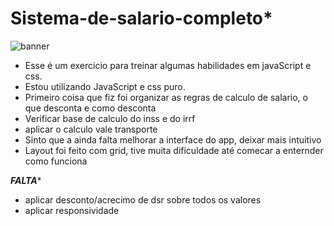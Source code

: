 # Sistema-de-salario-completo*
![banner](https://www.mobills.com.br/blog/wp-content/uploads/2022/06/calculadora-de-salario-liquido-mobills-imagem-em-destaque.png) 
- Esse é um exercicio para treinar algumas habilidades em javaScript e css.
- Estou utilizando JavaScript e css puro.
- Primeiro coisa que fiz foi organizar as regras de calculo de salario, o que desconta e como desconta
- Verificar base de calculo do inss e do irrf
- aplicar o calculo vale transporte
- Sinto que a ainda falta melhorar a interface do app, deixar mais intuitivo
- Layout foi feito com grid, tive muita dificuldade até comecar a enternder como funciona

*****FALTA******
- aplicar desconto/acrecimo de dsr sobre todos os valores
- aplicar responsividade
